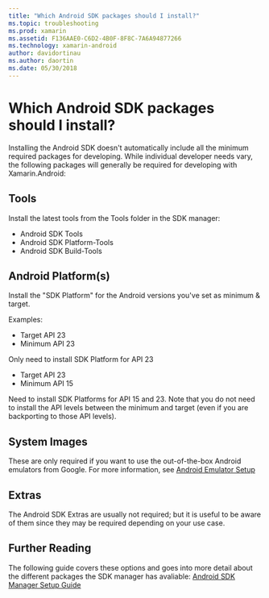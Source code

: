 ```yaml
---
title: "Which Android SDK packages should I install?"
ms.topic: troubleshooting
ms.prod: xamarin
ms.assetid: F136AAE0-C6D2-4B0F-8F8C-7A6A94877266
ms.technology: xamarin-android
author: davidortinau
ms.author: daortin
ms.date: 05/30/2018
---
```


# Which Android SDK packages should I install?

Installing the Android SDK doesn't automatically include all the minimum required packages for developing. While individual developer needs vary, the following packages will generally be required for developing with Xamarin.Android:

## Tools

Install the latest tools from the Tools folder in the SDK manager:

- Android SDK Tools
- Android SDK Platform-Tools
- Android SDK Build-Tools

## Android Platform(s)

Install the "SDK Platform" for the Android versions you've set as minimum & target.

Examples:

- Target API 23
- Minimum API 23

Only need to install SDK Platform for API 23

- Target API 23
- Minimum API 15

Need to install SDK Platforms for API 15 and 23. Note that you do not need
to install the API levels between the minimum and target (even if you
are backporting to those API levels).

## System Images

These are only required if you want to use the out-of-the-box Android
emulators from Google. For more information, see
[Android Emulator Setup](~/android/get-started/installation/android-emulator/index.md)

## Extras
The Android SDK Extras are usually not required; but it is useful to be aware of them since they may be required depending on your use case.

## Further Reading
The following guide covers these options and goes into more detail about the different packages the SDK manager has avaliable:
[Android SDK Manager Setup Guide](http://www.themethodology.net/2015/02/android-sdk-manager-setup-for.html?m=1)
